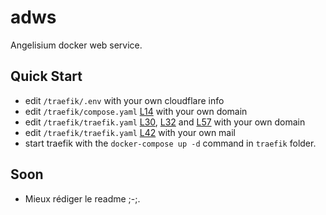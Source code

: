 # adws
Angelisium docker web service.

## Quick Start
 - edit `/traefik/.env` with your own cloudflare info
 - edit `/traefik/compose.yaml` [L14](./traefik/compose.yaml#L14) with your own domain
 - edit `/traefik/traefik.yaml` [L30](./traefik/traefik.yaml#L30), [L32](./traefik/traefik.yaml#L32) and [L57](./traefik/traefik.yaml#L57) with your own domain
 - edit `/traefik/traefik.yaml` [L42](./traefik/traefik.yaml#L42) with your own mail
 - start traefik with the `docker-compose up -d` command in `traefik` folder.

## Soon
 - Mieux rédiger le readme ;-;.